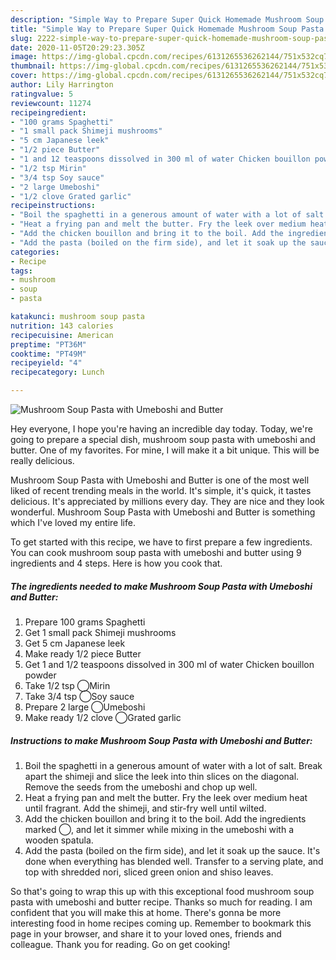 ```yaml
---
description: "Simple Way to Prepare Super Quick Homemade Mushroom Soup Pasta with Umeboshi and Butter"
title: "Simple Way to Prepare Super Quick Homemade Mushroom Soup Pasta with Umeboshi and Butter"
slug: 2222-simple-way-to-prepare-super-quick-homemade-mushroom-soup-pasta-with-umeboshi-and-butter
date: 2020-11-05T20:29:23.305Z
image: https://img-global.cpcdn.com/recipes/6131265536262144/751x532cq70/mushroom-soup-pasta-with-umeboshi-and-butter-recipe-main-photo.jpg
thumbnail: https://img-global.cpcdn.com/recipes/6131265536262144/751x532cq70/mushroom-soup-pasta-with-umeboshi-and-butter-recipe-main-photo.jpg
cover: https://img-global.cpcdn.com/recipes/6131265536262144/751x532cq70/mushroom-soup-pasta-with-umeboshi-and-butter-recipe-main-photo.jpg
author: Lily Harrington
ratingvalue: 5
reviewcount: 11274
recipeingredient:
- "100 grams Spaghetti"
- "1 small pack Shimeji mushrooms"
- "5 cm Japanese leek"
- "1/2 piece Butter"
- "1 and 12 teaspoons dissolved in 300 ml of water Chicken bouillon powder"
- "1/2 tsp Mirin"
- "3/4 tsp Soy sauce"
- "2 large Umeboshi"
- "1/2 clove Grated garlic"
recipeinstructions:
- "Boil the spaghetti in a generous amount of water with a lot of salt. Break apart the shimeji and slice the leek into thin slices on the diagonal. Remove the seeds from the umeboshi and chop up well."
- "Heat a frying pan and melt the butter. Fry the leek over medium heat until fragrant. Add the shimeji, and stir-fry well until wilted."
- "Add the chicken bouillon and bring it to the boil. Add the ingredients marked ◯, and let it simmer while mixing in the umeboshi with a wooden spatula."
- "Add the pasta (boiled on the firm side), and let it soak up the sauce. It&#39;s done when everything has blended well. Transfer to a serving plate, and top with shredded nori, sliced green onion and shiso leaves."
categories:
- Recipe
tags:
- mushroom
- soup
- pasta

katakunci: mushroom soup pasta 
nutrition: 143 calories
recipecuisine: American
preptime: "PT36M"
cooktime: "PT49M"
recipeyield: "4"
recipecategory: Lunch

---
```



![Mushroom Soup Pasta with Umeboshi and Butter](https://img-global.cpcdn.com/recipes/6131265536262144/751x532cq70/mushroom-soup-pasta-with-umeboshi-and-butter-recipe-main-photo.jpg)

Hey everyone, I hope you're having an incredible day today. Today, we're going to prepare a special dish, mushroom soup pasta with umeboshi and butter. One of my favorites. For mine, I will make it a bit unique. This will be really delicious.



Mushroom Soup Pasta with Umeboshi and Butter is one of the most well liked of recent trending meals in the world. It's simple, it's quick, it tastes delicious. It's appreciated by millions every day. They are nice and they look wonderful. Mushroom Soup Pasta with Umeboshi and Butter is something which I've loved my entire life.


To get started with this recipe, we have to first prepare a few ingredients. You can cook mushroom soup pasta with umeboshi and butter using 9 ingredients and 4 steps. Here is how you cook that.

<!--inarticleads1-->

##### The ingredients needed to make Mushroom Soup Pasta with Umeboshi and Butter:

1. Prepare 100 grams Spaghetti
1. Get 1 small pack Shimeji mushrooms
1. Get 5 cm Japanese leek
1. Make ready 1/2 piece Butter
1. Get 1 and 1/2 teaspoons dissolved in 300 ml of water Chicken bouillon powder
1. Take 1/2 tsp ◯Mirin
1. Take 3/4 tsp ◯Soy sauce
1. Prepare 2 large ◯Umeboshi
1. Make ready 1/2 clove ◯Grated garlic




<!--inarticleads2-->

##### Instructions to make Mushroom Soup Pasta with Umeboshi and Butter:

1. Boil the spaghetti in a generous amount of water with a lot of salt. Break apart the shimeji and slice the leek into thin slices on the diagonal. Remove the seeds from the umeboshi and chop up well.
1. Heat a frying pan and melt the butter. Fry the leek over medium heat until fragrant. Add the shimeji, and stir-fry well until wilted.
1. Add the chicken bouillon and bring it to the boil. Add the ingredients marked ◯, and let it simmer while mixing in the umeboshi with a wooden spatula.
1. Add the pasta (boiled on the firm side), and let it soak up the sauce. It&#39;s done when everything has blended well. Transfer to a serving plate, and top with shredded nori, sliced green onion and shiso leaves.




So that's going to wrap this up with this exceptional food mushroom soup pasta with umeboshi and butter recipe. Thanks so much for reading. I am confident that you will make this at home. There's gonna be more interesting food in home recipes coming up. Remember to bookmark this page in your browser, and share it to your loved ones, friends and colleague. Thank you for reading. Go on get cooking!
